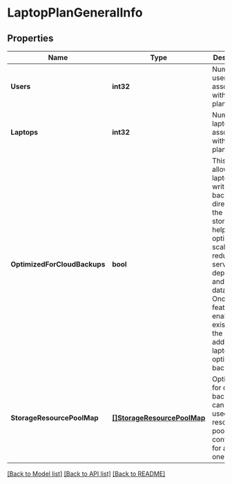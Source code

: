 # LaptopPlanGeneralInfo

## Properties
Name | Type | Description | Notes
------------ | ------------- | ------------- | -------------
**Users** | **int32** | Number of users associated with this plan | [optional] [default to null]
**Laptops** | **int32** | Number of laptops associated with this plan | [optional] [default to null]
**OptimizedForCloudBackups** | **bool** | This feature allows laptops to write backup directly to the cloud storage. It helps to optimize scale by reducing server dependency and extra data hops. Once the feature is enabled, the existing and the newly-added laptops use optimized backups. | [optional] [default to false]
**StorageResourcePoolMap** | [**[]StorageResourcePoolMap**](StorageResourcePoolMap.md) | Optimization for cloud backups can only be used when resource pool are configured for atleast one storage. | [optional] [default to null]

[[Back to Model list]](../README.md#documentation-for-models) [[Back to API list]](../README.md#documentation-for-api-endpoints) [[Back to README]](../README.md)

